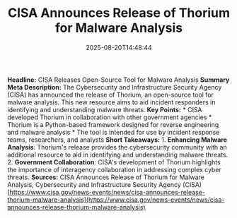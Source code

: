 ﻿---
title: "CISA Announces Release of Thorium for Malware Analysis "
date: "2025-08-20T14:48:44"
category: "Markets"
summary: ""
slug: "cisa announces release of thorium for malware analysis "
source_urls:
  - "https://www.cisa.gov/news-events/news/cisa-announces-release-thorium-malware-analysis"
seo:
  title: "CISA Announces Release of Thorium for Malware Analysis  | Hash n Hedge"
  description: ""
  keywords: ["news", "markets", "brief"]
---
**Headline:** CISA Releases Open-Source Tool for Malware Analysis  **Summary Meta Description:** The Cybersecurity and Infrastructure Security Agency (CISA) has announced the release of Thorium, an open-source tool for malware analysis. This new resource aims to aid incident responders in identifying and understanding malware threats.  **Key Points:**  * CISA developed Thorium in collaboration with other government agencies * Thorium is a Python-based framework designed for reverse engineering and malware analysis * The tool is intended for use by incident response teams, researchers, and analysts  **Short Takeaways:**  1. **Enhancing Malware Analysis**: Thorium's release provides the cybersecurity community with an additional resource to aid in identifying and understanding malware threats. 2. **Government Collaboration**: CISA's development of Thorium highlights the importance of interagency collaboration in addressing complex cyber threats.  **Sources:**  CISA Announces Release of Thorium for Malware Analysis, Cybersecurity and Infrastructure Security Agency (CISA) [https://www.cisa.gov/news-events/news/cisa-announces-release-thorium-malware-analysis](https://www.cisa.gov/news-events/news/cisa-announces-release-thorium-malware-analysis) 
